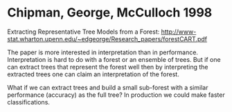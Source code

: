# Chipman, George, McCulloch 1998

Extracting Representative Tree Models from a Forest: http://www-stat.wharton.upenn.edu/~edgeorge/Research_papers/forestCART.pdf

The paper is more interested in interpretation than in performance. Interpretation is hard to do with a forest or an ensemble of trees. 
But if one can extract trees that represent the forest well then by interpreting the extracted trees one can claim an interpretation of the forest.

What if we can extract trees and build a small sub-forest with a similar performance (accuracy) as the full tree? 
In production we could make faster classifications.
